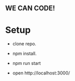 ## WE CAN CODE!

# Setup
* clone repo.
* npm install.

* npm run start
* open http://localhost:3000/